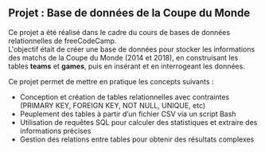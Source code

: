 ## Projet : Base de données de la Coupe du Monde

Ce projet a été réalisé dans le cadre du cours de bases de données relationnelles de freeCodeCamp.  
L'objectif était de créer une base de données pour stocker les informations des matchs de la Coupe du Monde (2014 et 2018), en construisant les tables **teams** et **games**, puis en insérant et en interrogeant les données.  

Ce projet permet de mettre en pratique les concepts suivants :  
- Conception et création de tables relationnelles avec contraintes (PRIMARY KEY, FOREIGN KEY, NOT NULL, UNIQUE, etc)  
- Peuplement des tables à partir d’un fichier CSV via un script Bash  
- Utilisation de requêtes SQL pour calculer des statistiques et extraire des informations précises  
- Gestion des relations entre tables pour obtenir des résultats complexes  

